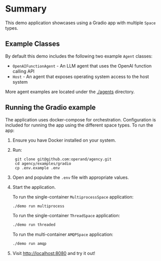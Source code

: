 # Summary

This demo application showcases using a Gradio app with multiple `Space` types.


## Example Classes

By default this demo includes the following two example `Agent` classes:

* `OpenAIFunctionAgent` - An LLM agent that uses the OpenAI function calling API
* `Host` - An agent that exposes operating system access to the host system

More agent examples are located under the [./agents](./agents/) directory.


## Running the Gradio example

The application uses docker-compose for orchestration. Configuration is included
for running the app using the different space types. To run the app:

1. Ensure you have Docker installed on your system.

1. Run:

        git clone git@github.com:operand/agency.git
        cd agency/examples/gradio
        cp .env.example .env

1. Open and populate the `.env` file with appropriate values.

1. Start the application.

      To run the single-container `MultiprocessSpace` application:
      ```sh
      ./demo run multiprocess
      ```

      To run the single-container `ThreadSpace` application:
      ```sh
      ./demo run threaded
      ```

      To run the multi-container `AMQPSpace` application:
      ```sh
      ./demo run amqp
      ```

1. Visit [http://localhost:8080](http://localhost:8080) and try it out!
